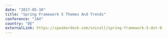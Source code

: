 ```yaml
---
date: "2017-05-10"
title: "Spring Framework 5 Themes And Trends"
conference: "JAX"
country: "DE"
externalLink: https://speakerdeck.com/snicoll/spring-framework-5-dot-0-themes-and-trends
---
```

